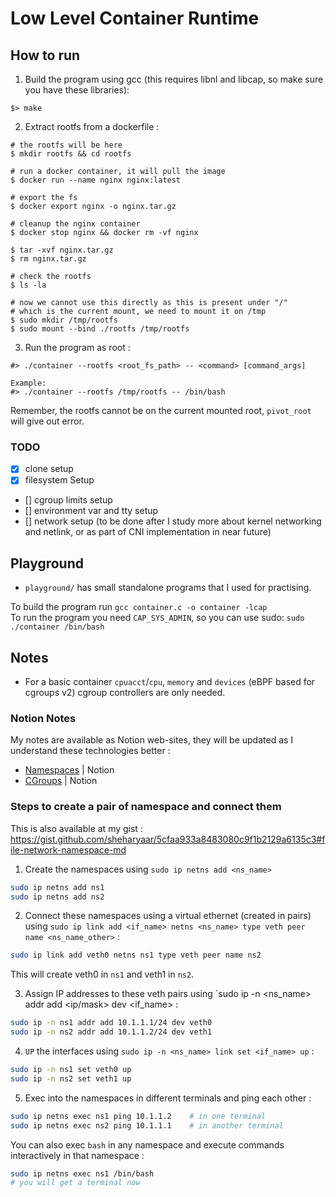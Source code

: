 # Low Level Container Runtime

## How to run

1. Build the program using gcc (this requires libnl and libcap, so make sure you have these libraries):

```
$> make
```

2. Extract rootfs from a dockerfile :
```shell
# the rootfs will be here
$ mkdir rootfs && cd rootfs

# run a docker container, it will pull the image
$ docker run --name nginx nginx:latest

# export the fs
$ docker export nginx -o nginx.tar.gz

# cleanup the nginx container
$ docker stop nginx && docker rm -vf nginx

$ tar -xvf nginx.tar.gz
$ rm nginx.tar.gz

# check the rootfs
$ ls -la

# now we cannot use this directly as this is present under "/" 
# which is the current mount, we need to mount it on /tmp
$ sudo mkdir /tmp/rootfs
$ sudo mount --bind ./rootfs /tmp/rootfs
```

3. Run the program as root :
```
#> ./container --rootfs <root_fs_path> -- <command> [command_args]

Example:
#> ./container --rootfs /tmp/rootfs -- /bin/bash
```

Remember, the rootfs cannot be on the current mounted root, `pivot_root` will give out error.

### TODO

- [X] clone setup
- [X] filesystem Setup
- [] cgroup limits setup
- [] environment var and tty setup
- [] network setup (to be done after I study more about kernel networking and netlink, or as part of CNI implementation in near future)

## Playground

- `playground/` has small standalone programs that I used for practising. 

To build the program run `gcc container.c -o container -lcap` <br />
To run the program you need `CAP_SYS_ADMIN`, so you can use sudo: `sudo ./container /bin/bash`

## Notes

- For a basic container `cpuacct`/`cpu`, `memory` and `devices` (eBPF based for cgroups v2) cgroup controllers are only needed.

### Notion Notes

My notes are available as Notion web-sites, they will be updated as I understand these technologies better :

- [Namespaces](https://spark-root-5d4.notion.site/Namespaces-11d47299d3a48059999aff7c7b12037f?pvs=74) | Notion
- [CGroups](https://spark-root-5d4.notion.site/Control-Groups-11d47299d3a480fb8bebcacf1dc78bd9) | Notion

### Steps to create a pair of namespace and connect them

This is also available at my gist : https://gist.github.com/sheharyaar/5cfaa933a8483080c9f1b2129a6135c3#file-network-namespace-md


1. Create the namespaces using `sudo ip netns add <ns_name>`

```bash
sudo ip netns add ns1
sudo ip netns add ns2
```

2. Connect these namespaces using a virtual ethernet (created in pairs) using `sudo ip link add <if_name> netns <ns_name> type veth peer name <ns_name_other>` :

```bash
sudo ip link add veth0 netns ns1 type veth peer name ns2
```

This will create veth0 in `ns1` and veth1 in `ns2`.

3. Assign IP addresses to these veth pairs using `sudo ip -n <ns_name> addr add <ip/mask> dev <if_name> :

```bash
sudo ip -n ns1 addr add 10.1.1.1/24 dev veth0
sudo ip -n ns2 addr add 10.1.1.2/24 dev veth1
```

4. `UP` the interfaces using `sudo ip -n <ns_name> link set <if_name> up` :

```bash
sudo ip -n ns1 set veth0 up
sudo ip -n ns2 set veth1 up
```

5. Exec into the namespaces in different terminals and ping each other :

```bash
sudo ip netns exec ns1 ping 10.1.1.2    # in one terminal
sudo ip netns exec ns2 ping 10.1.1.1    # in another terminal
```

You can also exec `bash` in any namespace and execute commands interactively in that namespace : 

```bash
sudo ip netns exec ns1 /bin/bash
# you will get a terminal now
```
